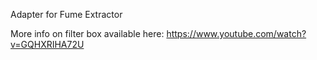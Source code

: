Adapter for Fume Extractor

More info on filter box available here: https://www.youtube.com/watch?v=GQHXRIHA72U
